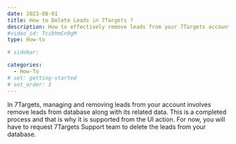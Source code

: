 ```yaml
---
date: 2023-08-01
title: How to Delete Leads in 7Targets ?
description: How to effectively remove leads from your 7Targets account
#video_id: TcibhmCn9gM
type: How-to

# sidebar:

categories:
  - How-To
# set: getting-started
# set_order: 3
---
```


In 7Targets, managing and removing leads from your account involves remove leads from database along with its related data. 
This is a completed process and that is why it is supported from the UI action. 
For now, you will have to request 7Targets Support team to delete the leads from your database. 

